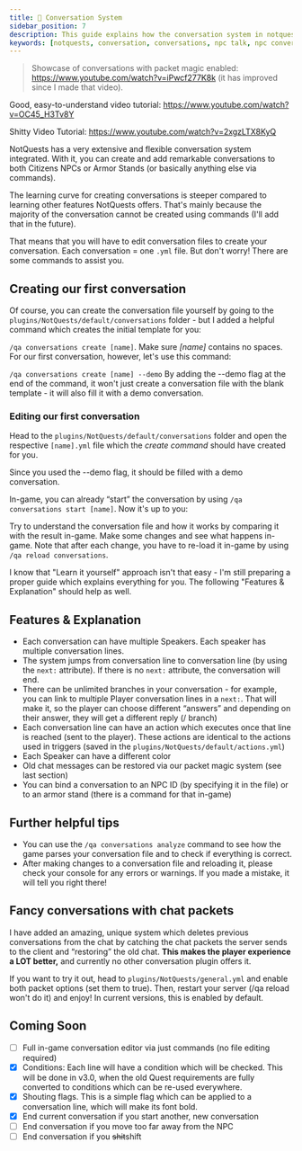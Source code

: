 ```yaml
---
title: 💬 Conversation System
sidebar_position: 7
description: This guide explains how the conversation system in notquests works
keywords: [notquests, conversation, conversations, npc talk, npc conversations]
---
```


> Showcase of conversations with packet magic enabled: https://www.youtube.com/watch?v=iPwcf277K8k (it has improved since I made that video).

Good, easy-to-understand video tutorial: https://www.youtube.com/watch?v=OC45_H3Tv8Y

Shitty Video Tutorial: https://www.youtube.com/watch?v=2xgzLTX8KyQ

NotQuests has a very extensive and flexible conversation system integrated. With it, you can create and add remarkable conversations to both Citizens NPCs or Armor Stands (or basically anything else via commands).

The learning curve for creating conversations is steeper compared to learning other features NotQuests offers. That's mainly because the majority of the conversation cannot be created using commands (I'll add that in the future).

That means that you will have to edit conversation files to create your conversation. Each conversation = one `.yml` file. But don't worry! There are some commands to assist you.

## Creating our first conversation

Of course, you can create the conversation file yourself by going to the `plugins/NotQuests/default/conversations` folder - but I added a helpful command which creates the initial template for you:

`/qa conversations create [name]`. Make sure _[name]_ contains no spaces. For our first conversation, however, let's use this command:

`/qa conversations create [name] --demo` By adding the --demo flag at the end of the command, it won't just create a conversation file with the blank template - it will also fill it with a demo conversation.

### Editing our first conversation

Head to the `plugins/NotQuests/default/conversations` folder and open the respective `[name].yml` file which the _create command_ should have created for you.

Since you used the --demo flag, it should be filled with a demo conversation.

In-game, you can already “start” the conversation by using `/qa conversations start [name]`. Now it's up to you:

Try to understand the conversation file and how it works by comparing it with the result in-game. Make some changes and see what happens in-game. Note that after each change, you have to re-load it in-game by using `/qa reload conversations`.

I know that "Learn it yourself" approach isn't that easy - I'm still preparing a proper guide which explains everything for you. The following "Features & Explanation" should help as well.

## Features & Explanation

* Each conversation can have multiple Speakers. Each speaker has multiple conversation lines.
* The system jumps from conversation line to conversation line (by using the `next:` attribute). If there is no `next:` attribute, the conversation will end.
* There can be unlimited branches in your conversation - for example, you can link to multiple Player conversation lines in a `next:`. That will make it, so the player can choose different “answers” and depending on their answer, they will get a different reply (/ branch)
* Each conversation line can have an action which executes once that line is reached (sent to the player). These actions are identical to the actions used in triggers (saved in the `plugins/NotQuests/default/actions.yml`)
* Each Speaker can have a different color
* Old chat messages can be restored via our packet magic system (see last section)
* You can bind a conversation to an NPC ID (by specifying it in the file) or to an armor stand (there is a command for that in-game)

## Further helpful tips

* You can use the `/qa conversations analyze` command to see how the game parses your conversation file and to check if everything is correct.
* After making changes to a conversation file and reloading it, please check your console for any errors or warnings. If you made a mistake, it will tell you right there!

## Fancy conversations with chat packets

I have added an amazing, unique system which deletes previous conversations from the chat by catching the chat packets the server sends to the client and “restoring” the old chat. **This makes the player experience a LOT better,** and currently no other conversation plugin offers it.

If you want to try it out, head to `plugins/NotQuests/general.yml` and enable both packet options (set them to true). Then, restart your server (/qa reload won't do it) and enjoy! In current versions, this is enabled by default.

## Coming Soon

* [ ] Full in-game conversation editor via just commands (no file editing required)
* [x] Conditions: Each line will have a condition which will be checked. This will be done in v3.0, when the old Quest requirements are fully converted to conditions which can be re-used everywhere.
* [x] Shouting flags. This is a simple flag which can be applied to a conversation line, which will make its font bold.
* [x] End current conversation if you start another, new conversation
* [ ] End conversation if you move too far away from the NPC
* [ ] End conversation if you ~~shit~~shift
